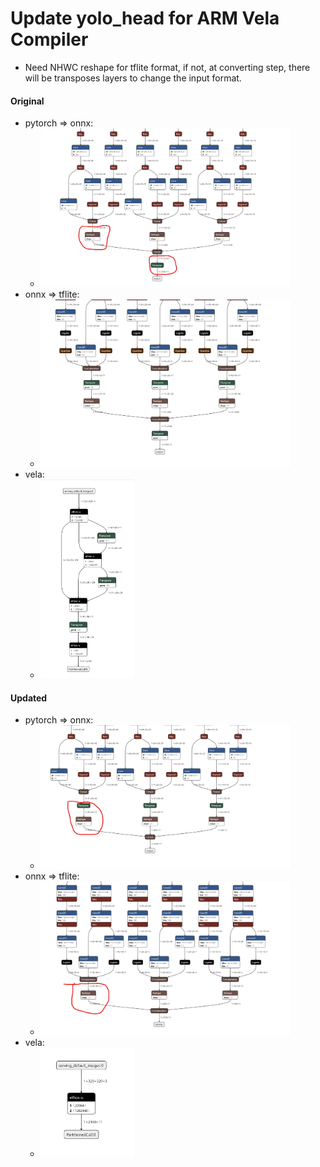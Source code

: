 # Update yolo_head for ARM Vela Compiler
- Need NHWC reshape for tflite format, if not, at converting step, there will be transposes layers to change the input format.

#### Original
- pytorch => onnx:
    - <img src="onnx_ori.png" width="400" >
- onnx => tflite:
    - <img src="ori_tflite_int8.png" width="400" >
- vela:
    - <img src="ori_vela_tflite.png" width="150" >

#### Updated
- pytorch => onnx:
    - <img src="onnx.png" width="400" >
- onnx => tflite:
  - <img src="tflite_int8.png" width="400" >
- vela:
  - <img src="vela_tflite.png" width="150" >
